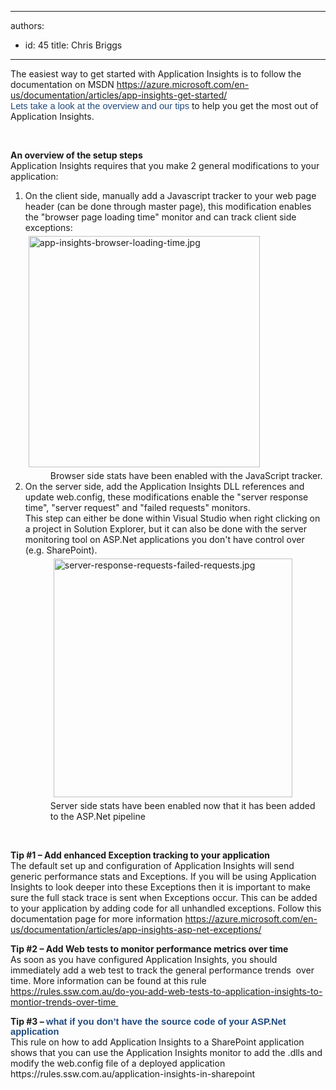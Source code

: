

---
authors:
  - id: 45
    title: Chris Briggs
---




<span class='intro'> <p>The easiest way to get started with Application Insights is to follow the documentation on MSDN <a href="https&#58;//azure.microsoft.com/en-us/documentation/articles/app-insights-get-started/">https&#58;//azure.microsoft.com/en-us/documentation/articles/app-insights-get-started/</a> <br><span style="font-size&#58;11pt;font-family&#58;calibri, sans-serif;color&#58;#1f497d;">Lets take a look at the overview and our tips</span> to&#160;help you get the most out of Application Insights.</p><p><br></p> </span>

<div><strong>An overview of the setup steps</strong></div>Application Insights requires that you make 2 general modifications to your application&#58;<ol><li>On the client side, manually add a Javascript tracker to your web page header&#160;(can be done through&#160;master page), this modification&#160;enables the &quot;browser page loading time&quot; monitor and can track client side exceptions&#58;<br><img alt="app-insights-browser-loading-time.jpg" src="/SiteAssets/application-insights-in-sharepoint/app-insights-browser-loading-time.jpg" style="margin&#58;5px;width&#58;370px;" /><dd class="ssw15-rteElement-FigureNormal"> Browser side stats have been enabled with the JavaScript tracker.</dd></li><li>On the server side, add the Application Insights DLL references and update web.config, these modifications enable&#160;the &quot;server response time&quot;, &quot;server request&quot; and &quot;failed requests&quot; monitors. <br>This step can either be done within Visual Studio when right clicking on a project in Solution Explorer, but it can also be done with the server monitoring tool on&#160;ASP.Net applications you don't have control over (e.g. SharePoint).<dd class="ssw15-rteElement-FigureNormal"><img alt="server-response-requests-failed-requests.jpg" src="/SiteAssets/application-insights-in-sharepoint/server-response-requests-failed-requests.jpg" style="margin&#58;5px;width&#58;382px;" />&#160;&#160;<br>Server side&#160;stats have been enabled now that it has been added to the ASP.Net pipeline​<br></dd></li></ol><div><br></div><p>
   <strong>Tip #1&#160;– Add enhanced Exception tracking to your application</strong><br>The&#160;default set up and configuration of Application Insights will send generic performance stats and Exceptions. If you will be using Application Insights to look&#160;deeper into these&#160;Exceptions then it is important to make sure the full stack trace is sent when Exceptions occur. This can be added to your application by adding code for all unhandled exceptions. Follow this documentation page for more information <a href="https&#58;//azure.microsoft.com/en-us/documentation/articles/app-insights-asp-net-exceptions/">https&#58;//azure.microsoft.com/en-us/documentation/articles/app-insights-asp-net-exceptions/</a></p><p>
   <strong>Tip #2&#160;– Add Web tests to monitor performance metrics over time<br></strong>As soon as you have configured Application Insights, you should immediately add a web test to track the general performance trends&#160; over time. More information can be found at this rule <a href="/_layouts/15/FIXUPREDIRECT.ASPX?WebId=3dfc0e07-e23a-4cbb-aac2-e778b71166a2&amp;TermSetId=07da3ddf-0924-4cd2-a6d4-a4809ae20160&amp;TermId=1ff43a84-e259-48c5-8b7a-f48433a7ec3c">https&#58;//rules.ssw.com.au/do-you-add-web-tests-to-application-insights-to-montior-trends-over-time </a>​</p><p>
   <strong>Tip #3&#160;– <span style="font-size&#58;11pt;font-family&#58;calibri, sans-serif;color&#58;#1f497d;">what if you don’t have the source code of your ASP.Net application</span> </strong><br>This rule on how to add Application Insights to a SharePoint application shows that you can use the Application Insights monitor to add the .dlls and modify the web.config file of a deployed application <a>https&#58;//rules.ssw.com.au/application-insights-in-sharepoint</a>​</p>



